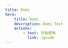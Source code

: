 ```yaml
---
title: Dumi
hero:
    title: Dumi
    description: Dumi Test
    actions:
        - text: 开始使用
          link: /guide
---
```

